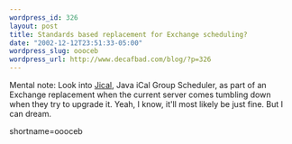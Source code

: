 ```yaml
--- 
wordpress_id: 326
layout: post
title: Standards based replacement for Exchange scheduling?
date: "2002-12-12T23:51:33-05:00"
wordpress_slug: oooceb
wordpress_url: http://www.decafbad.com/blog/?p=326
---
```

<p>Mental note:  Look into <a href="http://jical.sourceforge.net/" target="_top">Jical</a>, Java iCal Group Scheduler, as part of an Exchange replacement when the current server comes tumbling down when they try to upgrade it.  Yeah, I know, it'll most likely be just fine.  But I can dream.</p>
<!--more-->
shortname=oooceb
